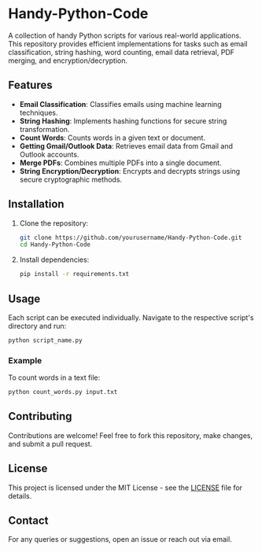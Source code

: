 # Handy-Python-Code

A collection of handy Python scripts for various real-world applications. This repository provides efficient implementations for tasks such as email classification, string hashing, word counting, email data retrieval, PDF merging, and encryption/decryption.

## Features
- **Email Classification**: Classifies emails using machine learning techniques.
- **String Hashing**: Implements hashing functions for secure string transformation.
- **Count Words**: Counts words in a given text or document.
- **Getting Gmail/Outlook Data**: Retrieves email data from Gmail and Outlook accounts.
- **Merge PDFs**: Combines multiple PDFs into a single document.
- **String Encryption/Decryption**: Encrypts and decrypts strings using secure cryptographic methods.

## Installation
1. Clone the repository:
   ```sh
   git clone https://github.com/yourusername/Handy-Python-Code.git
   cd Handy-Python-Code
   ```
2. Install dependencies:
   ```sh
   pip install -r requirements.txt
   ```

## Usage
Each script can be executed individually. Navigate to the respective script's directory and run:
```sh
python script_name.py
```

### Example
To count words in a text file:
```sh
python count_words.py input.txt
```

## Contributing
Contributions are welcome! Feel free to fork this repository, make changes, and submit a pull request.

## License
This project is licensed under the MIT License - see the [LICENSE](LICENSE) file for details.

## Contact
For any queries or suggestions, open an issue or reach out via email.

